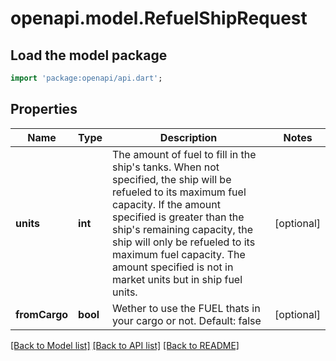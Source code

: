 # openapi.model.RefuelShipRequest

## Load the model package
```dart
import 'package:openapi/api.dart';
```

## Properties
Name | Type | Description | Notes
------------ | ------------- | ------------- | -------------
**units** | **int** | The amount of fuel to fill in the ship's tanks. When not specified, the ship will be refueled to its maximum fuel capacity. If the amount specified is greater than the ship's remaining capacity, the ship will only be refueled to its maximum fuel capacity. The amount specified is not in market units but in ship fuel units. | [optional] 
**fromCargo** | **bool** | Wether to use the FUEL thats in your cargo or not. Default: false | [optional] 

[[Back to Model list]](../README.md#documentation-for-models) [[Back to API list]](../README.md#documentation-for-api-endpoints) [[Back to README]](../README.md)


